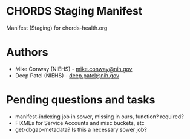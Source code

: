 # CHORDS Staging Manifest

Manifest (Staging) for chords-health.org



# Authors

* Mike Conway (NIEHS) - mike.conway@nih.gov
* Deep Patel (NIEHS) - deep.patel@nih.gov

# Pending questions and tasks

* manifest-indexing job in sower, missing in ours, function? required?
* FIXMEs for Service Accounts and misc buckets, etc
* get-dbgap-metadata? Is this a necessary sower job?





